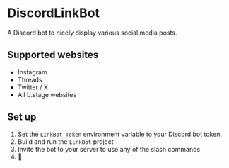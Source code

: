 # DiscordLinkBot
A Discord bot to nicely display various social media posts.

## Supported websites
- Instagram
- Threads
- Twitter / X
- All b.stage websites

## Set up
1. Set the `LinkBot_Token` environment variable to your Discord bot token.
2. Build and run the `LinkBot` project
3. Invite the bot to your server to use any of the slash commands
4. :tada:
